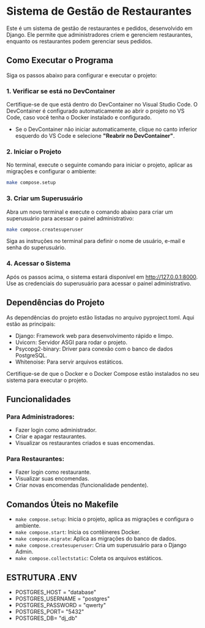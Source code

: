 # Sistema de Gestão de Restaurantes

Este é um sistema de gestão de restaurantes e pedidos, desenvolvido em Django. Ele permite que administradores criem e gerenciem restaurantes, enquanto os restaurantes podem gerenciar seus pedidos.

## Como Executar o Programa

Siga os passos abaixo para configurar e executar o projeto:

### 1. Verificar se está no DevContainer
Certifique-se de que está dentro do DevContainer no Visual Studio Code. O DevContainer é configurado automaticamente ao abrir o projeto no VS Code, caso você tenha o Docker instalado e configurado.

- Se o DevContainer não iniciar automaticamente, clique no canto inferior esquerdo do VS Code e selecione **"Reabrir no DevContainer"**.

### 2. Iniciar o Projeto
No terminal, execute o seguinte comando para iniciar o projeto, aplicar as migrações e configurar o ambiente:

```bash
make compose.setup
```

### 3. Criar um Superusuário
Abra um novo terminal e execute o comando abaixo para criar um superusuário para acessar o painel administrativo:

```bash
make compose.createsuperuser
```

Siga as instruções no terminal para definir o nome de usuário, e-mail e senha do superusuário.

### 4. Acessar o Sistema
Após os passos acima, o sistema estará disponível em http://127.0.0.1:8000. Use as credenciais do superusuário para acessar o painel administrativo.

## Dependências do Projeto
As dependências do projeto estão listadas no arquivo pyproject.toml. Aqui estão as principais:

- Django: Framework web para desenvolvimento rápido e limpo.
- Uvicorn: Servidor ASGI para rodar o projeto.
- Psycopg2-binary: Driver para conexão com o banco de dados PostgreSQL.
- Whitenoise: Para servir arquivos estáticos.

Certifique-se de que o Docker e o Docker Compose estão instalados no seu sistema para executar o projeto.

## Funcionalidades
### Para Administradores:
- Fazer login como administrador.
- Criar e apagar restaurantes.
- Visualizar os restaurantes criados e suas encomendas.

### Para Restaurantes:
- Fazer login como restaurante.
- Visualizar suas encomendas.
- Criar novas encomendas (funcionalidade pendente).

## Comandos Úteis no Makefile
- `make compose.setup`: Inicia o projeto, aplica as migrações e configura o ambiente.
- `make compose.start`: Inicia os contêineres Docker.
- `make compose.migrate`: Aplica as migrações do banco de dados.
- `make compose.createsuperuser`: Cria um superusuário para o Django Admin.
- `make compose.collectstatic`: Coleta os arquivos estáticos.

## ESTRUTURA .ENV
- POSTGRES_HOST = "database"
- POSTGRES_USERNAME = "postgres"
- POSTGRES_PASSWORD = "qwerty"
- POSTGRES_PORT= "5432"
- POSTGRES_DB= "dj_db"

